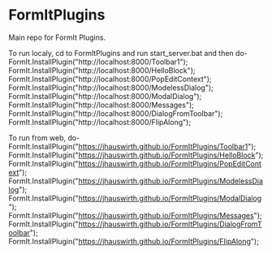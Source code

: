 # FormItPlugins
Main repo for FormIt Plugins.

To run localy, cd to FormItPlugins and run start_server.bat and then do-
FormIt.InstallPlugin("http://localhost:8000/Toolbar1");
FormIt.InstallPlugin("http://localhost:8000/HelloBlock");
FormIt.InstallPlugin("http://localhost:8000/PopEditContext");
FormIt.InstallPlugin("http://localhost:8000/ModelessDialog");
FormIt.InstallPlugin("http://localhost:8000/ModalDialog");
FormIt.InstallPlugin("http://localhost:8000/Messages");
FormIt.InstallPlugin("http://localhost:8000/DialogFromToolbar");
FormIt.InstallPlugin("http://localhost:8000/FlipAlong");

To run from web, do-
FormIt.InstallPlugin("https://jhauswirth.github.io/FormItPlugins/Toolbar1");
FormIt.InstallPlugin("https://jhauswirth.github.io/FormItPlugins/HelloBlock");
FormIt.InstallPlugin("https://jhauswirth.github.io/FormItPlugins/PopEditContext");
FormIt.InstallPlugin("https://jhauswirth.github.io/FormItPlugins/ModelessDialog");
FormIt.InstallPlugin("https://jhauswirth.github.io/FormItPlugins/ModalDialog");
FormIt.InstallPlugin("https://jhauswirth.github.io/FormItPlugins/Messages");
FormIt.InstallPlugin("https://jhauswirth.github.io/FormItPlugins/DialogFromToolbar");
FormIt.InstallPlugin("https://jhauswirth.github.io/FormItPlugins/FlipAlong");

